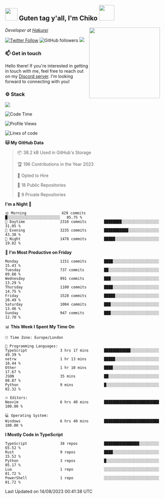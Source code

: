 <h2><img src="https://cdn.discordapp.com/emojis/1100181376730402906.gif?quality=lossless" width="40"> Guten tag y'all, I'm Chiko <img src="https://a.ppy.sh/15907233" width="50"></h2>
<a href="https://twitter.com/Zzul0714/status/1654451338179395585?s=20"><img align='right' src="https://cdn.discordapp.com/attachments/1109162815866023976/1109163700583153705/FvXKt8paEAAR6Ak1.png" width="230"></a>
<p><em>Developer at <a href="https://github.com/hakureiapp">Hakurei</a></em></p>

[![Twitter Follow](https://img.shields.io/twitter/follow/chikoxq?label=Follow)](https://twitter.com/intent/follow?screen_name=chikoxq)
![GitHub followers](https://img.shields.io/github/followers/chikof?label=Follow&style=social)
![](https://komarev.com/ghpvc/?username=chikof&color=blue)

### 📫 Get in touch
Hello there! If you're interested in getting in touch with me, feel free to reach out on my [Discord server](https://discord.gg/sejc7TnX6N). I'm looking forward to connecting with you!

### ⚙️ Stack
![](https://skillicons.dev/icons?i=git,kubernetes,docker,js,ts,cloudflare,css,deno,express,graphql,html,mongodb,nestjs,py,react,apollo,bash,java,lua,nextjs,netlify,nodejs,ps,powershell,rust,neovim,tauri,sentry,postgres,tailwind,prisma,actix)

<!--START_SECTION:waka-->
![Code Time](http://img.shields.io/badge/Code%20Time-1%2C473%20hrs%2012%20mins-blue)

![Profile Views](http://img.shields.io/badge/Profile%20Views-0-blue)

![Lines of code](https://img.shields.io/badge/From%20Hello%20World%20I%27ve%20Written-5.4%20million%20lines%20of%20code-blue)

**🐱 My GitHub Data** 

> 📦 38.2 kB Used in GitHub's Storage 
 > 
> 🏆 196 Contributions in the Year 2023
 > 
> 💼 Opted to Hire
 > 
> 📜 18 Public Repositories 
 > 
> 🔑 9 Private Repositories 
 > 
**I'm a Night 🦉** 

```text
🌞 Morning                429 commits         █░░░░░░░░░░░░░░░░░░░░░░░░   05.75 % 
🌆 Daytime                2316 commits        ████████░░░░░░░░░░░░░░░░░   31.05 % 
🌃 Evening                3235 commits        ███████████░░░░░░░░░░░░░░   43.38 % 
🌙 Night                  1478 commits        █████░░░░░░░░░░░░░░░░░░░░   19.82 % 
```
📅 **I'm Most Productive on Friday** 

```text
Monday                   1151 commits        ████░░░░░░░░░░░░░░░░░░░░░   15.43 % 
Tuesday                  737 commits         ██░░░░░░░░░░░░░░░░░░░░░░░   09.88 % 
Wednesday                991 commits         ███░░░░░░░░░░░░░░░░░░░░░░   13.29 % 
Thursday                 1100 commits        ████░░░░░░░░░░░░░░░░░░░░░   14.75 % 
Friday                   1528 commits        █████░░░░░░░░░░░░░░░░░░░░   20.49 % 
Saturday                 1004 commits        ███░░░░░░░░░░░░░░░░░░░░░░   13.46 % 
Sunday                   947 commits         ███░░░░░░░░░░░░░░░░░░░░░░   12.70 % 
```


📊 **This Week I Spent My Time On** 

```text
🕑︎ Time Zone: Europe/London

💬 Programming Languages: 
TypeScript               3 hrs 17 mins       ████████████░░░░░░░░░░░░░   49.39 % 
netrw                    1 hr 13 mins        █████░░░░░░░░░░░░░░░░░░░░   18.44 % 
Other                    1 hr 10 mins        ████░░░░░░░░░░░░░░░░░░░░░   17.67 % 
JSON                     35 mins             ██░░░░░░░░░░░░░░░░░░░░░░░   08.87 % 
Python                   9 mins              █░░░░░░░░░░░░░░░░░░░░░░░░   02.32 % 

🔥 Editors: 
Neovim                   6 hrs 40 mins       █████████████████████████   100.00 % 

💻 Operating System: 
Windows                  6 hrs 40 mins       █████████████████████████   100.00 % 
```

**I Mostly Code in TypeScript** 

```text
TypeScript               38 repos            ████████████████░░░░░░░░░   65.52 % 
Rust                     9 repos             ████░░░░░░░░░░░░░░░░░░░░░   15.52 % 
Python                   3 repos             █░░░░░░░░░░░░░░░░░░░░░░░░   05.17 % 
Lua                      1 repo              ░░░░░░░░░░░░░░░░░░░░░░░░░   01.72 % 
PowerShell               1 repo              ░░░░░░░░░░░░░░░░░░░░░░░░░   01.72 % 
```




 Last Updated on 14/08/2023 00:41:38 UTC
<!--END_SECTION:waka-->


<!--
<p align="center">
     <a href="https://discord.gg/HhybNhchcC"><img src="https://invidget.switchblade.xyz/sejc7TnX6N" align="center" ><a>
</p> 
-->
